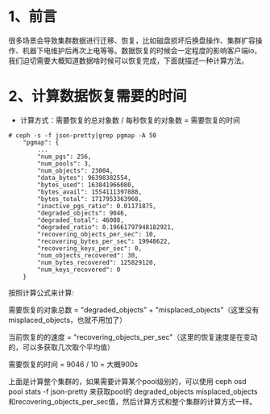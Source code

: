 # 1、前言

很多场景会导致集群数据进行迁移、恢复，比如磁盘损坏后换盘操作、集群扩容操作、机器下电维护后再次上电等等。数据恢复的时候会一定程度的影响客户端io，我们迫切需要大概知道数据啥时候可以恢复完成，下面就描述一种计算方法。

# 2、计算数据恢复需要的时间

- 计算方式：需要恢复的总对象数 / 每秒恢复的对象数 = 需要恢复的时间

```
# ceph -s -f json-pretty|grep pgmap -A 50
    "pgmap": {
        ...
        "num_pgs": 256,
        "num_pools": 3,
        "num_objects": 23004,
        "data_bytes": 96398382554,
        "bytes_used": 163841966080,
        "bytes_avail": 1554111397888,
        "bytes_total": 1717953363968,
        "inactive_pgs_ratio": 0.01171875,
        "degraded_objects": 9046,
        "degraded_total": 46008,
        "degraded_ratio": 0.19661797948182921,
        "recovering_objects_per_sec": 10,
        "recovering_bytes_per_sec": 19948622,
        "recovering_keys_per_sec": 0,
        "num_objects_recovered": 30,
        "num_bytes_recovered": 125829120,
        "num_keys_recovered": 0
    }
```
按照计算公式来计算:

需要恢复的对象总数 = "degraded_objects" + "misplaced_objects"（这里没有misplaced_objects，也就不用加了）

当前恢复的的速度 = "recovering_objects_per_sec"（这里的恢复速度是在变动的，可以多获取几次取个平均值）

需要恢复的时间 = 9046 / 10 = 大概900s

上面是计算整个集群的，如果需要计算某个pool级别的，可以使用 ceph osd pool stats -f json-pretty 来获取pool的 degraded_objects misplaced_objects和recovering_objects_per_sec值，然后计算方式和整个集群的计算方式一样。


